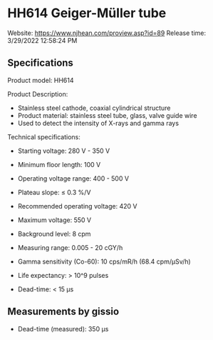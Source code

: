 # HH614 Geiger-Müller tube

Website: https://www.njhean.com/proview.asp?id=89
Release time: 3/29/2022 12:58:24 PM

## Specifications

Product model: HH614

Product Description:
* Stainless steel cathode, coaxial cylindrical structure
* Product material: stainless steel tube, glass, valve guide wire
* Used to detect the intensity of X-rays and gamma rays

Technical specifications:
* Starting voltage: 280 V - 350 V
* Minimum floor length: 100 V
* Operating voltage range: 400 - 500 V
* Plateau slope: ≤ 0.3 %/V
* Recommended operating voltage: 420 V
* Maximum voltage: 550 V

* Background level: 8 cpm
* Measuring range: 0.005 - 20 cGY/h
* Gamma sensitivity (Co-60): 10 cps/mR/h (68.4 cpm/µSv/h)
* Life expectancy: > 10^9 pulses
* Dead-time: < 15 μs

## Measurements by gissio

* Dead-time (measured): 350 μs
